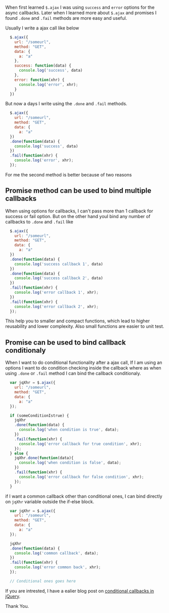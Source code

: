 <!--


---
 "JQuery : Why I prefer $.ajax promise"
excerpt: "JQuery : Why I prefer $.ajax promise over success and fail options"
date: 2016-06-01 00:00:00 IST
updated: 2016-06-01 00:00:00 IST
categories: javascript, jquery, promise
tags: javascript, jquery
---

-->
<!DOCTYPE html>
<html>

<head>
  <title>basic-git-workflow</title>
  <meta charset="utf-8">
  <meta name="viewport" content="width=device-width, initial-scale=1.0">


  <link rel="stylesheet" href="./css/bootstrap.css">
  <link rel="stylesheet" href="./css/bootstrap.grid.css">
  <link rel="stylesheet" href="./css/bootstrap.min.css">
  <link rel="stylesheet" href="./css/bootstrap-reboot.min.css">
  <link rel="stylesheet" href="./css/bootstrap.css.map">
  <link rel="stylesheet" href="./css/blog-home.css">
  <link rel="stylesheet" href="./css/prism.css">
  <script async defer src="./css/prism.js"></script>
</head>
<!--------------------------------------------------------------------------------------------------->
<!--------------------------------------------------------------------------------------------------->
<!--------------------------------------------------------------------------------------------------->
<!--------------------------------------------------------------------------------------------------->
<!--------------------------------------------------------------------------------------------------->




<body>

When first learned `$.ajax` I was using `success` and `error` options for the async
callbacks. Later when I learned more about `$.ajax` and promises I found `.done`
and `.fail` methods are more easy and useful. 

Usually I write a ajax call like below

~~~ js
  $.ajax({
    url: "/someurl",
    method: "GET",
    data: { 
      a: "a"
    },
    success: function(data) {
      console.log('success', data) 
    },
    error: function(xhr) {
      console.log('error', xhr);
    }
  })
~~~

But now a days I write using the `.done` and `.fail` methods.

~~~ js
  $.ajax({
    url: "/someurl",
    method: "GET",
    data: { 
      a: "a"
  })
  .done(function(data) {
    console.log('success', data) 
  })
  .fail(function(xhr) {
    console.log('error', xhr);
  });
~~~

For me the second method is better because of two reasons

## Promise method can be used to bind multiple callbacks

When using options for callbacks, I can't pass more than 1  callback for success
or fail option. But on the other hand youI bind any number of callbacks to `.done` and
`.fail` like

~~~ js
  $.ajax({
    url: "/someurl",
    method: "GET",
    data: { 
      a: "a"
  })
  .done(function(data) {
    console.log('success callback 1', data) 
  })
  .done(function(data) {
    console.log('success callback 2', data) 
  })
  .fail(function(xhr) {
    console.log('error callback 1', xhr);
  })
  .fail(function(xhr) {
    console.log('error callback 2', xhr);
  });
~~~

This help you to smaller and compact functions, which lead to higher
reusability and lower complexity. Also small functions are easier to unit test.

## Promise can be used to bind callback conditionaly

When I want to do conditional functionality after a ajax call, If I am using an
options I want to do condition checking inside the callback where as when using
`.done` or `.fail` method I can bind the callback conditionaly.

~~~ js
  var jqXhr = $.ajax({
    url: "/someurl",
    method: "GET",
    data: { 
      a: "a"
  });

  if (someConditionIstrue) {
    jqXhr
    .done(function(data) {
      console.log('when condition is true', data);
    })
    .fail(function(xhr) {
      console.log('error callback for true condition', xhr);
    });
  } else {
    jqXhr.done(function(data){
      console.log('when condition is false', data);
    })
    .fail(function(xhr) {
      console.log('error callback for false condition', xhr);
    });
  }
~~~

if I want a common callback other than conditional ones, I can bind directly
on `jqXhr` variable outside the if-else block.

~~~ js
  var jqXhr = $.ajax({
    url: "/someurl",
    method: "GET",
    data: { 
      a: "a"
  });

  jqXhr
  .done(function(data) {
    console.log('common callback', data);
  })
  .fail(function(xhr) {
    console.log('error common back', xhr);
  });

  // Conditional ones goes here
~~~

If you are intrested, I have a ealier blog post on [conditional callbacks in jQuery](/2014/11/jquery-set-ajax-callbacks-conditionally.html).

Thank You.


